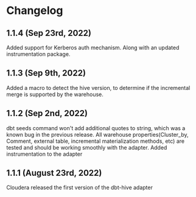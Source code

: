# Changelog

## 1.1.4 (Sep 23rd, 2022)
Added support for Kerberos auth mechanism. Along with an updated instrumentation package.

## 1.1.3 (Sep 9th, 2022)
Added a macro to detect the hive version, to determine if the incremental merge is supported by the warehouse.

## 1.1.2 (Sep 2nd, 2022)
dbt seeds command won't add additional quotes to string, which was a known bug in the previous release. All warehouse properties(Cluster_by, Comment, external table, incremental materialization methods, etc) are tested and should be working smoothly with the adapter. Added instrumentation to the adapter

## 1.1.1 (August 23rd, 2022)  
Cloudera released the first version of the dbt-hive adapter
